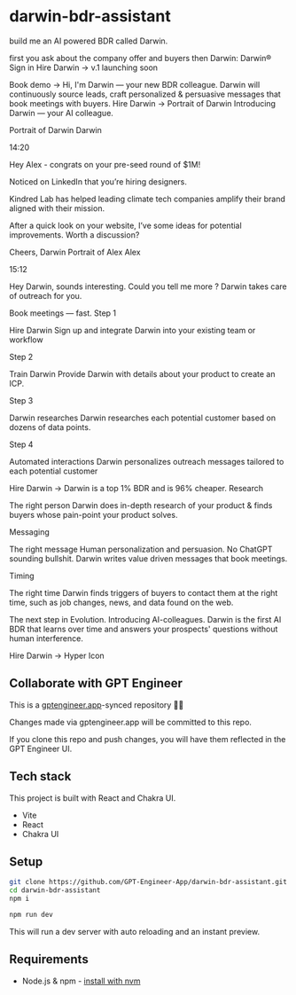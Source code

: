 # darwin-bdr-assistant

build me an AI powered BDR called Darwin.

first you ask about the company offer and buyers then Darwin: Darwin®
Sign in
Hire Darwin ->
v.1 launching soon

Book demo ->
Hi, I'm Darwin —
your new BDR colleague.
Darwin will continuously source leads, craft personalized & persuasive messages that book meetings with buyers.
Hire Darwin ->
Portrait of Darwin
Introducing Darwin — your AI colleague.

Portrait of Darwin
Darwin

14:20

Hey Alex - congrats on your pre-seed round of $1M!

Noticed on LinkedIn that you’re hiring designers.

Kindred Lab has helped leading climate tech companies amplify their brand aligned with their mission.

After a quick look on your website, I’ve some ideas for potential improvements. Worth a discussion?

Cheers,
Darwin
Portrait of Alex
Alex

15:12

Hey Darwin, sounds interesting. Could you tell me more ?
Darwin takes care of outreach for you.

Book meetings — fast.
Step 1

Hire Darwin
Sign up and integrate Darwin into your existing team or workflow

Step 2

Train Darwin
Provide Darwin with details about your product to create an ICP.

Step 3

Darwin researches
Darwin researches each potential customer based on dozens of data points.

Step 4

Automated interactions
Darwin personalizes outreach messages tailored to each potential customer

Hire Darwin ->
Darwin is a top 1% BDR and is 96% cheaper.
Research

The right person
Darwin does in-depth research of your product & finds buyers whose pain-point your product solves.

Messaging

The right message
Human personalization and persuasion. No ChatGPT sounding bullshit. Darwin writes value driven messages that book meetings.

Timing

The right time
Darwin finds triggers of buyers to contact them at the right time, such as job changes, news, and data found on the web.

The next step in Evolution. Introducing AI-colleagues.
Darwin is the first AI BDR that learns over time and answers your prospects' questions without human interference.

Hire Darwin ->
Hyper Icon


## Collaborate with GPT Engineer

This is a [gptengineer.app](https://gptengineer.app)-synced repository 🌟🤖

Changes made via gptengineer.app will be committed to this repo.

If you clone this repo and push changes, you will have them reflected in the GPT Engineer UI.

## Tech stack

This project is built with React and Chakra UI.

- Vite
- React
- Chakra UI

## Setup

```sh
git clone https://github.com/GPT-Engineer-App/darwin-bdr-assistant.git
cd darwin-bdr-assistant
npm i
```

```sh
npm run dev
```

This will run a dev server with auto reloading and an instant preview.

## Requirements

- Node.js & npm - [install with nvm](https://github.com/nvm-sh/nvm#installing-and-updating)
